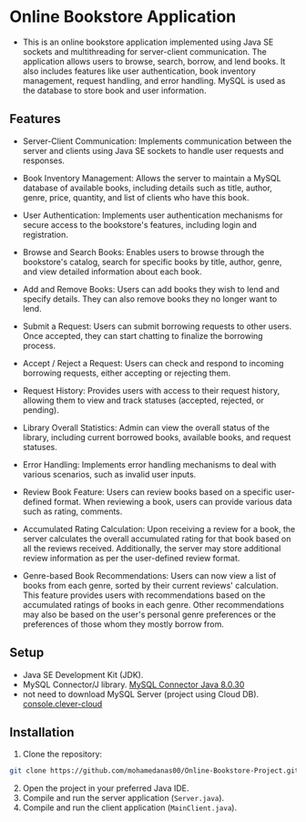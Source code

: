 # Online Bookstore Application

- This is an online bookstore application implemented using Java SE sockets and multithreading for server-client communication. The application allows users to browse, search, borrow, and lend books. It also includes features like user authentication, book inventory management, request handling, and error handling. MySQL is used as the database to store book and user information.

## Features

- Server-Client Communication: Implements communication between the server and clients using Java SE sockets to handle user requests and responses.

- Book Inventory Management: Allows the server to maintain a MySQL database of available books, including details such as title, author, genre, price, quantity, and list of clients who have this book.

- User Authentication: Implements user authentication mechanisms for secure access to the bookstore's features, including login and registration.

- Browse and Search Books: Enables users to browse through the bookstore's catalog, search for specific books by title, author, genre, and view detailed information about each book.

- Add and Remove Books: Users can add books they wish to lend and specify details. They can also remove books they no longer want to lend.

- Submit a Request: Users can submit borrowing requests to other users. Once accepted, they can start chatting to finalize the borrowing process.

- Accept / Reject a Request: Users can check and respond to incoming borrowing requests, either accepting or rejecting them.

- Request History: Provides users with access to their request history, allowing them to view and track statuses (accepted, rejected, or pending).

- Library Overall Statistics: Admin can view the overall status of the library, including current borrowed books, available books, and request statuses.

- Error Handling: Implements error handling mechanisms to deal with various scenarios, such as invalid user inputs.

- Review Book Feature: Users can review books based on a specific user-defined format. When reviewing a book, users can provide various data such as rating, comments.

- Accumulated Rating Calculation: Upon receiving a review for a book, the server calculates the overall accumulated rating for that book based on all the reviews received. Additionally, the server may store additional review information as per the user-defined review format.

- Genre-based Book Recommendations: Users can now view a list of books from each genre, sorted by their current reviews' calculation. This feature provides users with recommendations based on the accumulated ratings of books in each genre. Other recommendations may also be based on the user's personal genre preferences or the preferences of those whom they mostly borrow from.

## Setup

- Java SE Development Kit (JDK).
- MySQL Connector/J library.
  [MySQL Connector Java 8.0.30](https://mvnrepository.com/artifact/mysql/mysql-connector-java/8.0.30)
- not need to download MySQL Server (project using Cloud DB).
  [console.clever-cloud](https://console.clever-cloud.com/)

## Installation

1. Clone the repository:

```bash
git clone https://github.com/mohamedanas00/Online-Bookstore-Project.git
```

2. Open the project in your preferred Java IDE.
3. Compile and run the server application (`Server.java`).
4. Compile and run the client application (`MainClient.java`).
